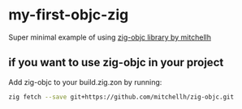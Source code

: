 # my-first-objc-zig

Super minimal example of using [zig-objc library by mitchellh](https://github.com/mitchellh/zig-objc) 

## if you want to use zig-objc in your project
Add zig-objc to your build.zig.zon by running:
```sh
zig fetch --save git+https://github.com/mitchellh/zig-objc.git
```


